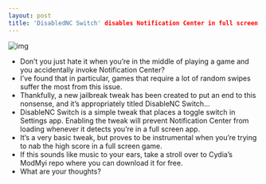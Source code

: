 ```yaml
---
layout: post
title: 'DisabledNC Switch' disables Notification Center in full screen apps
---
```

![img](http://media.idownloadblog.com/wp-content/uploads/2012/05/DisableNC-Switch.jpg)
* Don’t you just hate it when you’re in the middle of playing a game and you accidentally invoke Notification Center?
* I’ve found that in particular, games that require a lot of random swipes suffer the most from this issue.
* Thankfully, a new jailbreak tweak has been created to put an end to this nonsense, and it’s appropriately titled DisableNC Switch…
* DisableNC Switch is a simple tweak that places a toggle switch in Settings app. Enabling the tweak will prevent Notification Center from loading whenever it detects you’re in a full screen app.
* It’s a very basic tweak, but proves to be instrumental when you’re trying to nab the high score in a full screen game.
* If this sounds like music to your ears, take a stroll over to Cydia’s ModMyi repo where you can download it for free.
* What are your thoughts?

